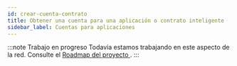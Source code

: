 ```yaml
---
id: crear-cuenta-contrato
title: Obtener una cuenta para una aplicación o contrato inteligente
sidebar_label: Cuentas para aplicaciones
---
```


:::note Trabajo en progreso
Todavía estamos trabajando en este aspecto de la red. Consulte el [Roadmap del proyecto ](../testnet/roadmap).
:::

